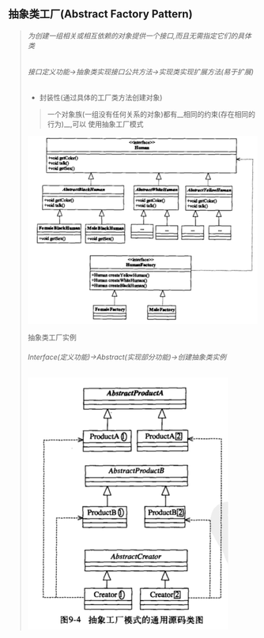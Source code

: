 ## 抽象类工厂(Abstract Factory Pattern)

> ###### 为创建一组相关或相互依赖的对象提供一个接口,而且无需指定它们的具体类
>
> ###### 接口定义功能->抽象类实现接口公共方法->实现类实现扩展方法(易于扩展)
>
> - 封装性(通过具体的工厂类方法创建对象)
>
> > 一个对象族(一组没有任何关系的对象)都有__相同的约束(存在相同的行为)__,可以 使用抽象工厂模式
>
> ![image-20211018171253803](image-20211018171253803.png) 
>
> 抽象类工厂实例
>
> ###### Interface(定义功能)->Abstract(实现部分功能)->创建抽象类实例
>
> ![image-20211020195754920](image-20211020195754920.png) 

